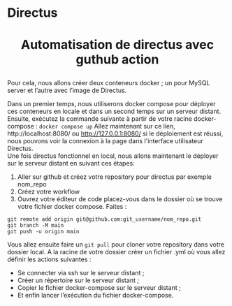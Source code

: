 # Directus

# <p align="center">Automatisation de directus avec guthub action</p>

Pour cela, nous allons créer deux conteneurs docker ; un pour MySQL server et l’autre avec l’image de Directus. 

Dans un premier temps, nous utiliserons docker compose pour déployer ces conteneurs en locale et dans un second temps sur un serveur distant.    Ensuite, exécutez la commande suivante à partir de votre racine docker-compose :
 ``docker compose up``  Allez maintenant sur ce lien, http://localhost:8080/ ou http://127.0.0.1:8080/  si le déploiement est réussi, nous pouvons voir la connexion à la page dans l'interface utilisateur Directus.    
 Une fois directus fonctionnel en local, nous allons maintenant le déployer sur le serveur distant en suivant ces étapes:  
1. Aller sur github et créez votre repository pour directus par exemple nom_repo
2. Créez votre workflow
3. Ouvrez votre éditeur de code placez-vous dans le dossier où se trouve votre fichier docker compose. Faites :
```
git remote add origin git@github.com:git_username/nom_repo.git
git branch -M main
git push -u origin main
```
Vous allez ensuite faire un `git pull` pour cloner votre repository dans votre dossier local. A la racine de votre dossier créer un fichier .yml où vous allez définir les actions suivantes :
- Se connecter via ssh sur le serveur distant ;
- Créer un répertoire sur le serveur distant ;
- Copier le fichier docker-compose sur le serveur distant ;
- Et enfin lancer l’exécution du fichier docker-compose.